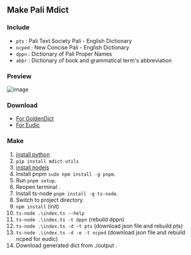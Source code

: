 ## Make Pali Mdict

### Include

- `pts` : Pali Text Society Pali - English Dictionary
- `ncped` : New Concise Pali - English Dictionary
- `dppn` : Dictionary of Pali Proper Names
- `abbr` : Dictionary of book and grammatical term's abbreviation

### Preview

![image](https://github.com/dhammena/pali-mdict/blob/master/assets/preview.png)

### Download

- [For GoldenDict](https://github.com/dhammena/pali-mdict/releases/download/2022-3-13/pali-mdict.GoldenDict.zip)
- [For Eudic](https://github.com/dhammena/pali-mdict/releases/download/2022-3-13/pali-mdict.eudic.zip)

### Make

1. [install python](https://www.python.org)
2. `pip install mdict-utils`
3. [install nodejs](https://nodejs.org)
4. Install pnpm `sudo npm install -g pnpm`.
5. Run `pnpm setup`.
6. Reopen terminal .
7. Install ts-node `pnpm install -g ts-node`.
8. Switch to project directory.
9. `npm install` (init)
10. `ts-node .\index.ts --help`
11. `ts-node .\index.ts -t dppn` (rebuild dppn)
12. `ts-node .\index.ts -d -t pts` (download json file and rebuild pts)
13. `ts-node .\index.ts -d -e -t ncped` (download json file and rebuild ncped for eudic)
14. Download generated dict from ./output .
